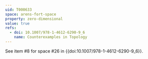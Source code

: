 ```yaml
---
uid: T000633
space: arens-fort-space
property: zero-dimensional
value: true
refs:
  - doi: 10.1007/978-1-4612-6290-9_6
    name: Counterexamples in Topology
---
```

See item #8 for space #26 in {{doi:10.1007/978-1-4612-6290-9_6}}.	
